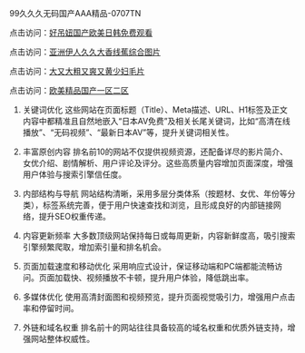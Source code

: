 
99久久久无码国产AAA精品-0707TN

点击访问：<a href="https://bsdf-5f5.pages.dev/">好吊妞国产欧美日韩免费观看</a>

点击访问：<a href="https://vassv.pages.dev/">亚洲伊人久久大香线蕉综合图片</a>

点击访问：<a href="https://gsd-agv.pages.dev/">大又大粗又爽又黄少妇毛片</a>

点击访问：<a href="https://rtj-3zo.pages.dev/">欧美精品国产一区二区</a>


1. 关键词优化
这些网站在页面标题（Title）、Meta描述、URL、H1标签及正文内容中都精准且自然地嵌入“日本AV免费”及相关长尾关键词，比如“高清在线播放”、“无码视频”、“最新日本AV”等，提升关键词相关性。

2. 丰富原创内容
排名前10的网站不仅提供视频资源，还配备详尽的影片简介、女优介绍、剧情解析、用户评论及评分。这些高质量内容增加页面深度，增强用户体验与搜索引擎信任度。

3. 内部结构与导航
网站结构清晰，采用多层分类体系（按题材、女优、年份等分类），标签系统完善，便于用户快速查找和浏览，且形成良好的内部链接网络，提升SEO权重传递。

4. 内容更新频率
大多数顶级网站保持每日或每周更新，内容新鲜度高，吸引搜索引擎频繁爬取，增加索引量和排名机会。

5. 页面加载速度和移动优化
采用响应式设计，保证移动端和PC端都能流畅访问。页面加载快、视频播放不卡顿，提升用户体验，降低跳出率。

6. 多媒体优化
使用高清封面图和视频预览，提升页面视觉吸引力，增强用户点击率和停留时间。

7. 外链和域名权重
排名前十的网站往往具备较高的域名权重和优质外链支持，增强网站整体权威性。



<span style="display:none;">[Canonical link] ( ）</span>
